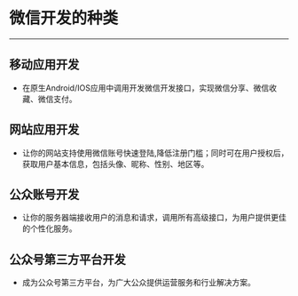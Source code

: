 # 微信开发的种类

---

## 移动应用开发

* 在原生Android/IOS应用中调用开发微信开发接口，实现微信分享、微信收藏、微信支付。

## 网站应用开发

* 让你的网站支持使用微信账号快速登陆,降低注册门槛；同时可在用户授权后，获取用户基本信息，包括头像、昵称、性别、地区等。

## 公众账号开发

* 让你的服务器端接收用户的消息和请求，调用所有高级接口，为用户提供更佳的个性化服务。

## 公众号第三方平台开发

* 成为公众号第三方平台，为广大公众提供运营服务和行业解决方案。
